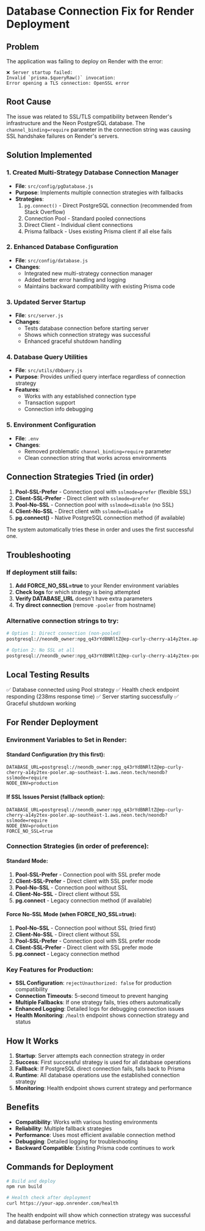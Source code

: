 # Database Connection Fix for Render Deployment

## Problem
The application was failing to deploy on Render with the error:
```
❌ Server startup failed: 
Invalid `prisma.$queryRaw()` invocation:
Error opening a TLS connection: OpenSSL error
```

## Root Cause
The issue was related to SSL/TLS compatibility between Render's infrastructure and the Neon PostgreSQL database. The `channel_binding=require` parameter in the connection string was causing SSL handshake failures on Render's servers.

## Solution Implemented

### 1. Created Multi-Strategy Database Connection Manager
- **File**: `src/config/pgDatabase.js`
- **Purpose**: Implements multiple connection strategies with fallbacks
- **Strategies**:
  1. `pg.connect()` - Direct PostgreSQL connection (recommended from Stack Overflow)
  2. Connection Pool - Standard pooled connections
  3. Direct Client - Individual client connections
  4. Prisma fallback - Uses existing Prisma client if all else fails

### 2. Enhanced Database Configuration
- **File**: `src/config/database.js`
- **Changes**:
  - Integrated new multi-strategy connection manager
  - Added better error handling and logging
  - Maintains backward compatibility with existing Prisma code

### 3. Updated Server Startup
- **File**: `src/server.js`
- **Changes**:
  - Tests database connection before starting server
  - Shows which connection strategy was successful
  - Enhanced graceful shutdown handling

### 4. Database Query Utilities
- **File**: `src/utils/dbQuery.js`
- **Purpose**: Provides unified query interface regardless of connection strategy
- **Features**:
  - Works with any established connection type
  - Transaction support
  - Connection info debugging

### 5. Environment Configuration
- **File**: `.env`
- **Changes**:
  - Removed problematic `channel_binding=require` parameter
  - Clean connection string that works across environments

## Connection Strategies Tried (in order)

1. **Pool-SSL-Prefer** - Connection pool with `sslmode=prefer` (flexible SSL)
2. **Client-SSL-Prefer** - Direct client with `sslmode=prefer`
3. **Pool-No-SSL** - Connection pool with `sslmode=disable` (no SSL)
4. **Client-No-SSL** - Direct client with `sslmode=disable`
5. **pg.connect()** - Native PostgreSQL connection method (if available)

The system automatically tries these in order and uses the first successful one.

## Troubleshooting

### If deployment still fails:
1. **Add FORCE_NO_SSL=true** to your Render environment variables
2. **Check logs** for which strategy is being attempted
3. **Verify DATABASE_URL** doesn't have extra parameters
4. **Try direct connection** (remove `-pooler` from hostname)

### Alternative connection strings to try:
```bash
# Option 1: Direct connection (non-pooled)
postgresql://neondb_owner:npg_q43rYdBNRltZ@ep-curly-cherry-a14y2tex.ap-southeast-1.aws.neon.tech/neondb?sslmode=prefer

# Option 2: No SSL at all
postgresql://neondb_owner:npg_q43rYdBNRltZ@ep-curly-cherry-a14y2tex-pooler.ap-southeast-1.aws.neon.tech/neondb?sslmode=disable
```

## Local Testing Results
✅ Database connected using Pool strategy
✅ Health check endpoint responding (238ms response time)
✅ Server starting successfully
✅ Graceful shutdown working

## For Render Deployment

### Environment Variables to Set in Render:

#### Standard Configuration (try this first):
```
DATABASE_URL=postgresql://neondb_owner:npg_q43rYdBNRltZ@ep-curly-cherry-a14y2tex-pooler.ap-southeast-1.aws.neon.tech/neondb?sslmode=require
NODE_ENV=production
```

#### If SSL Issues Persist (fallback option):
```
DATABASE_URL=postgresql://neondb_owner:npg_q43rYdBNRltZ@ep-curly-cherry-a14y2tex-pooler.ap-southeast-1.aws.neon.tech/neondb?sslmode=require
NODE_ENV=production
FORCE_NO_SSL=true
```

### Connection Strategies (in order of preference):

#### Standard Mode:
1. **Pool-SSL-Prefer** - Connection pool with SSL prefer mode
2. **Client-SSL-Prefer** - Direct client with SSL prefer mode  
3. **Pool-No-SSL** - Connection pool without SSL
4. **Client-No-SSL** - Direct client without SSL
5. **pg.connect** - Legacy connection method (if available)

#### Force No-SSL Mode (when FORCE_NO_SSL=true):
1. **Pool-No-SSL** - Connection pool without SSL (tried first)
2. **Client-No-SSL** - Direct client without SSL
3. **Pool-SSL-Prefer** - Connection pool with SSL prefer mode
4. **Client-SSL-Prefer** - Direct client with SSL prefer mode
5. **pg.connect** - Legacy connection method

### Key Features for Production:
- **SSL Configuration**: `rejectUnauthorized: false` for production compatibility
- **Connection Timeouts**: 5-second timeout to prevent hanging
- **Multiple Fallbacks**: If one strategy fails, tries others automatically
- **Enhanced Logging**: Detailed logs for debugging connection issues
- **Health Monitoring**: `/health` endpoint shows connection strategy and status

## How It Works

1. **Startup**: Server attempts each connection strategy in order
2. **Success**: First successful strategy is used for all database operations
3. **Fallback**: If PostgreSQL direct connection fails, falls back to Prisma
4. **Runtime**: All database operations use the established connection strategy
5. **Monitoring**: Health endpoint shows current strategy and performance

## Benefits

- **Compatibility**: Works with various hosting environments
- **Reliability**: Multiple fallback strategies
- **Performance**: Uses most efficient available connection method
- **Debugging**: Detailed logging for troubleshooting
- **Backward Compatible**: Existing Prisma code continues to work

## Commands for Deployment

```bash
# Build and deploy
npm run build

# Health check after deployment
curl https://your-app.onrender.com/health
```

The health endpoint will show which connection strategy was successful and database performance metrics.
